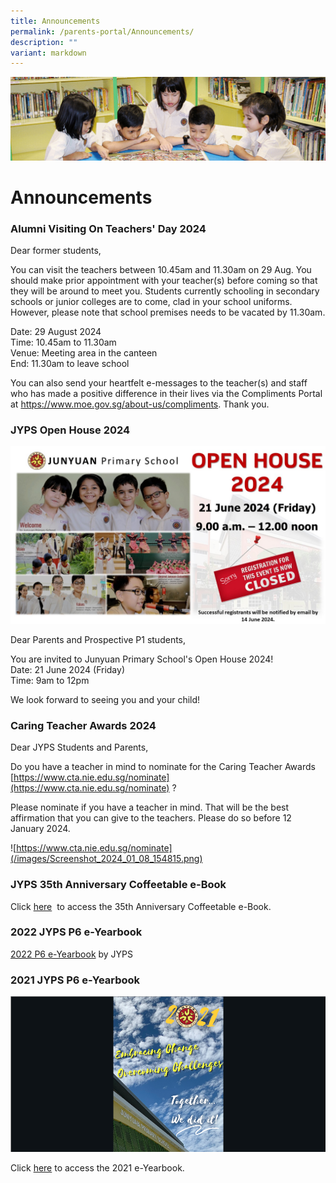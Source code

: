 ```yaml
---
title: Announcements
permalink: /parents-portal/Announcements/
description: ""
variant: markdown
---
```

![](/images/banner.gif)

Announcements
=============
### Alumni Visiting On Teachers' Day 2024 

Dear former students,

You can visit the teachers between 10.45am and 11.30am on 29 Aug. You should make prior appointment with your teacher(s) before coming so that they will be around to meet you. Students currently schooling in secondary schools or junior colleges are to come, clad in your school uniforms. However, please note that school premises needs to be vacated by 11.30am.

Date: 29 August 2024<br>
Time: 10.45am to 11.30am<br>
Venue: Meeting area in the canteen<br>
End: 11.30am to leave school

You can also send your heartfelt e-messages to the teacher(s) and staff who has made a positive difference in their lives via the Compliments Portal at https://www.moe.gov.sg/about-us/compliments. Thank you.


### **JYPS Open House 2024**&nbsp;

![](/images/2024_JYPS_Open_House_Registration_Closed.jpg)

Dear Parents and Prospective P1 students, 

You are invited to Junyuan Primary School's Open House 2024! <br>
Date: 21 June 2024 (Friday) <br>
Time: 9am to 12pm


We look forward to seeing you and your child!


### **Caring Teacher Awards 2024**&nbsp;

Dear JYPS Students and Parents,

Do you have a teacher in mind to nominate for the Caring Teacher Awards
[https://www.cta.nie.edu.sg/nominate](https://www.cta.nie.edu.sg/nominate) ?

Please nominate if you have a teacher in mind. That will be the best affirmation that you can give to the teachers. Please do so before 12 January 2024.

![https://www.cta.nie.edu.sg/nominate](/images/Screenshot_2024_01_08_154815.png)


### **JYPS 35th Anniversary Coffeetable e-Book**&nbsp;

Click [here](https://drive.google.com/file/d/1gkwvfmR3U4kQIjAPnKtO4IKkWfjHOHoo/view?usp=sharing) &nbsp;to access the 35th Anniversary Coffeetable e-Book.



### **2022 JYPS P6 e-Yearbook**

[2022 P6 e-Yearbook](https://www.canva.com/design/DAFOt12c6WA/view?utm_content=DAFOt12c6WA&amp;utm_campaign=designshare&amp;utm_medium=embeds&amp;utm_source=link)&nbsp;by JYPS



### **2021 JYPS P6 e-Yearbook**

![](/images/e-Yearbook.png)

Click&nbsp;[here](https://www.canva.com/design/DAEu_gv4qZU/hFl6yglvn0V-1p86CFmK8g/view)&nbsp;to access the 2021 e-Yearbook.